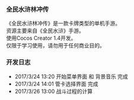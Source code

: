 ### 全民水浒林冲传
《全民水浒林冲传》是一款卡牌类型的单机手游。  
资源主要来自《全民水浒》手游。  
使用Cocos Creator 1.4开发。  
仅限于学习使用，请勿用于任何商业目的。  

### 开发日志
- 2017/3/24 13:20 开始菜单界面 和 背景音乐 完成
- 2017/3/24 14:01 管卡选择界面 完成
- 2017/3/26 13:00 战斗过程的计算




